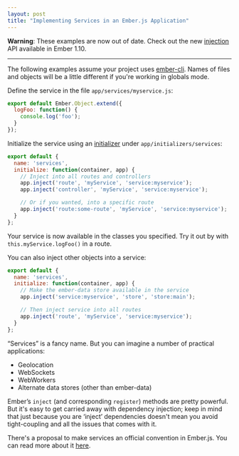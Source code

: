 ```yaml
---
layout: post
title: "Implementing Services in an Ember.js Application"
---
```


**Warning**: These examples are now out of date. Check out the new [injection](http://emberjs.com/blog/2015/02/07/ember-1-10-0-released.html#toc_injected-properties) API available in Ember 1.10.

<hr>

The following examples assume your project uses [ember-cli](https://github.com/stefanpenner/ember-cli). Names of files and objects will be a little different if you're working in globals mode.

Define the service in the file `app/services/myservice.js`:

```javascript
export default Ember.Object.extend({
  logFoo: function() {
    console.log('foo');
  }
});
```

Initialize the service using an [initializer](http://emberjs.com/api/classes/Ember.Application.html#toc_initializers) under `app/initializers/services`:

```javascript
export default {
  name: 'services',
  initialize: function(container, app) {
    // Inject into all routes and controllers
    app.inject('route', 'myService', 'service:myservice');
    app.inject('controller', 'myService', 'service:myservice');

    // Or if you wanted, into a specific route
    app.inject('route:some-route', 'myService', 'service:myservice');
  }
};
```

Your service is now available in the classes you specified. Try it out by with `this.myService.logFoo()` in a route.

You can also inject other objects into a service:

```javascript
export default {
  name: 'services',
  initialize: function(container, app) {
    // Make the ember-data store available in the service
    app.inject('service:myservice', 'store', 'store:main');

    // Then inject service into all routes
    app.inject('route', 'myService', 'service:myservice');
  }
};
```

“Services” is a fancy name. But you can imagine a number of practical applications:

* Geolocation
* WebSockets
* WebWorkers
* Alternate data stores (other than ember-data)

Ember’s `inject` (and corresponding `register`) methods are pretty powerful. But it's easy to get carried away with dependency injection; keep in mind that just because you are ‘inject’ dependencies doesn't mean you avoid tight-coupling and all the issues that comes with it.

There's a proposal to make services an official convention in Ember.js. You can read more about it [here](http://discuss.emberjs.com/t/services-a-rumination-on-introducing-a-new-role-into-the-ember-programming-model/4947).
